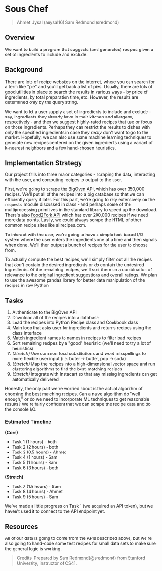 # Sous Chef

> Ahmet Uysal (auysal16) Sam Redmond (sredmond)

## Overview

We want to build a program that suggests (and generates) recipes given a set of ingredients to include and exclude.

## Background

There are lots of recipe websites on the internet, where you can search for a term like "pie" and you'll get back a list of pies. Usually, there are lots of good utilities in place to search the results in various ways - by price of ingredients, by total preparation time, etc. However, the results are determined only by the query string.

We want to let a user supply a set of ingredients to include and exclude - say, ingredients they already have in their kitchen and allergens, respectively - and then we suggest highly-rated recipes that use or focus on those ingredients. Perhaps they can restrict the results to dishes with only the specified ingredients in case they _really_ don't want to go to the market. Hopefully, we can also use some machine learning techniques to generate new recipes centered on the given ingredients using a variant of k-nearest neighbors and a few hand-chosen heuristics.

## Implementation Strategy

Our project falls into three major categories - scraping the data, interacting with the user, and computing recipes to output to the user.

First, we're going to scrape the [BigOven API](http://api2.bigoven.com/web/documentation), which has over 350,000 recipes. We'll put all of the recipes into a big database so that we can efficiently query it later. For this part, we're going to rely extensively on the `requests` module discussed in class - and perhaps some of the multiprocessing primitives in the standard library to speed up the download. There's also [Food2Fork API](http://food2fork.com/about/api) which has over 200,000 recipes if we need more data points. Lastly, we could always scrape the HTML of other common recipe sites like allrecipes.com.

To interact with the user, we're going to have a simple text-based I/O system where the user enters the ingredients one at a time and then signals when done. We'll then output a bunch of recipes for the user to choose from.

To actually compute the best recipes, we'll simply filter out all the recipes that _don't_ contain the desired ingredients or _do_ contain the undesired ingredients. Of the remaining recipes, we'll sort them on a combination of relevance to the original ingredient suggestions and overall ratings. We plan to use the awesome pandas library for better data manipulation of the recipes in raw Python.

## Tasks

1. Authenticate to the BigOven API
2. Download all of the recipes into a database
3. Load the recipes into Python Recipe class and Cookbook class
4. Main loop that asks user for ingredients and returns recipes using the class interface
5. Match ingredient names to names in recipes to filter bad recipes
6. Sort remaining recipes by a "good" heuristic (we'll need to try a lot of heuristics)
7. _(Stretch)_ Use common food substitutions and word misspellings for more flexible user input (i.e. buter -> butter, pop -> soda)
8. _(Stretch)_ Map the recipes into a high-dimensional vector space and run clustering algorithms to find the best-matching recipes
9. _(Stretch)_ Integrate with Instacart so that any missing ingredients can get automatically delivered

Honestly, the only part we're worried about is the actual algorithm of choosing the best matching recipes. Can a naive algorithm do "well enough," or do we need to incorporate ML techniques to get reasonable results? We're fairly confident that we can scrape the recipe data and do the console I/O.

### Estimated Timeline

**(Core)**

- Task 1 (1 hours) - both
- Task 2 (2 hours) - both
- Task 3 (0.5 hours) - Ahmet
- Task 4 (1 hours) - Sam
- Task 5 (1 hours) - Sam
- Task 6 (3 hours) - both

**(Stretch)**

- Task 7 (1.5 hours) - Sam
- Task 8 (4 hours) - Ahmet
- Task 9 (5 hours) - Sam

We've made a little progress on Task 1 (we acquired an API token), but we haven't used it to connect to the API endpoint yet.

## Resources

All of our data is going to come from the APIs described above, but we're also going to hand-code some test recipes for small data sets to make sure the general logic is working.

> Credits: Prepared by Sam Redmond(@sredmond) from Stanford University, instructor of CS41.

